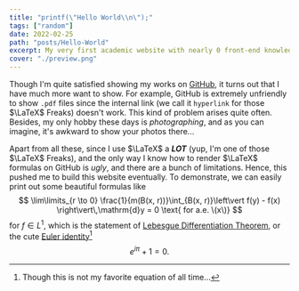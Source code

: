 ```yaml
---
title: "printf(\"Hello World\\n\");"
tags: ["random"]
date: 2022-02-25
path: "posts/Hello-World"
excerpt: My very first academic website with nearly 0 front-end knowledge 🌎
cover: "./preview.png"
---
```


Though I'm quite satisfied showing my works on [GitHub](https://github.com/sleepymalc), it turns out that I have much more want to show. For example, GitHub is extremely unfriendly to show `.pdf` files since the internal link (we call it $\texttt{hyperlink}$ for those $\LaTeX$ Freaks) doesn't work. This kind 
of problem arises quite often. Besides, my only hobby these days is *photographing*, and as you can imagine, it's awkward to show your photos there...

Apart from all these, since I use $\LaTeX$ a ***LOT*** (yup, I'm one of those $\LaTeX$ Freaks), and the only way I know how to render $\LaTeX$ formulas on GitHub is *ugly*, and there are a bunch of limitations. Hence, this pushed me to build this website eventually.
To demonstrate, we can easily print out some beautiful formulas like 
$$
\lim\limits_{r \to 0} \frac{1}{m(B(x, r))}\int_{B(x, r)}\left\vert f(y) - f(x) \right\vert\,\mathrm{d}y = 0 \text{ for a.e. \(x\)}
$$
for $f\in L^1$, which is the statement of [Lebesgue Differentiation Theorem](https://en.wikipedia.org/wiki/Lebesgue_differentiation_theorem), or the cute [Euler identity](https://en.wikipedia.org/wiki/Euler%27s_identity)[^1]
$$
e^{i\pi} + 1 = 0.
$$
[^1]: Though this is not my favorite equation of all time...